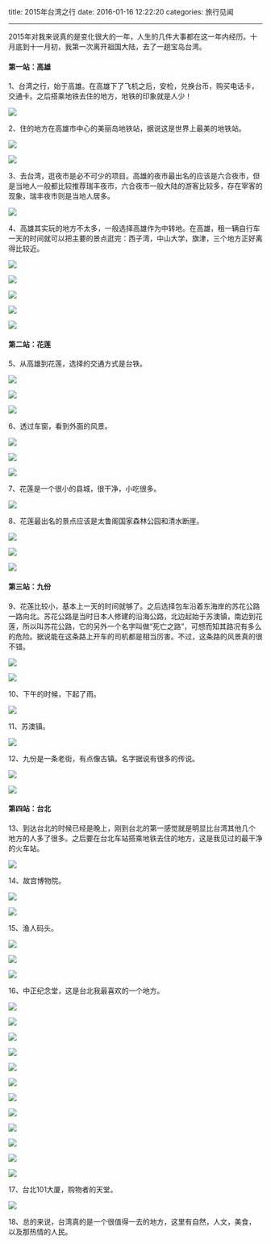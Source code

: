 title: 2015年台湾之行
date: 2016-01-16 12:22:20
categories: 旅行见闻

---

2015年对我来说真的是变化很大的一年，人生的几件大事都在这一年内经历。十月底到十一月初，我第一次离开祖国大陆，去了一趟宝岛台湾。

<!--more-->

#### 第一站：高雄

1、台湾之行，始于高雄。在高雄下了飞机之后，安检，兑换台币，购买电话卡，交通卡。之后搭乘地铁去住的地方，地铁的印象就是人少！

![](http://7xq5up.com1.z0.glb.clouddn.com/IMG_0320.JPG)

2、住的地方在高雄市中心的美丽岛地铁站，据说这是世界上最美的地铁站。

![](http://7xq5up.com1.z0.glb.clouddn.com/IMG_0276.JPG)

![](http://7xq5up.com1.z0.glb.clouddn.com/IMG_0277.JPG)


3、去台湾，逛夜市是必不可少的项目。高雄的夜市最出名的应该是六合夜市，但是当地人一般都比较推荐瑞丰夜市，六合夜市一般大陆的游客比较多，存在宰客的现象，瑞丰夜市则是当地人居多。


![](http://7xq5up.com1.z0.glb.clouddn.com/IMG_0292.JPG)

4、高雄其实玩的地方不太多，一般选择高雄作为中转地。在高雄，租一辆自行车一天的时间就可以把主要的景点逛完：西子湾，中山大学，旗津，三个地方正好离得比较近。

![](http://7xq5up.com1.z0.glb.clouddn.com/IMG_0376.JPG)

![](http://7xq5up.com1.z0.glb.clouddn.com/IMG_0364.JPG)

![](http://7xq5up.com1.z0.glb.clouddn.com/IMG_0411.JPG)

![](http://7xq5up.com1.z0.glb.clouddn.com/IMG_0491.JPG)

![](http://7xq5up.com1.z0.glb.clouddn.com/IMG_0494.JPG)

#### 第二站：花莲

5、从高雄到花莲，选择的交通方式是台铁。

![](http://7xq5up.com1.z0.glb.clouddn.com/IMG_0501.JPG)

![](http://7xq5up.com1.z0.glb.clouddn.com/IMG_0512.JPG)

![](http://7xq5up.com1.z0.glb.clouddn.com/IMG_0513.JPG)



6、透过车窗，看到外面的风景。

![](http://7xq5up.com1.z0.glb.clouddn.com/IMG_0560.JPG)

![](http://7xq5up.com1.z0.glb.clouddn.com/IMG_0579.JPG)

![](http://7xq5up.com1.z0.glb.clouddn.com/IMG_0580.JPG)

7、花莲是一个很小的县城，很干净，小吃很多。

![](http://7xq5up.com1.z0.glb.clouddn.com/IMG_0723.JPG)

8、花莲最出名的景点应该是太鲁阁国家森林公园和清水断崖。

![](http://7xq5up.com1.z0.glb.clouddn.com/IMG_0790.JPG)

![](http://7xq5up.com1.z0.glb.clouddn.com/IMG_0764.JPG)

![](http://7xq5up.com1.z0.glb.clouddn.com/IMG_0788.JPG)


#### 第三站：九份

9、花莲比较小，基本上一天的时间就够了。之后选择包车沿着东海岸的苏花公路一路向北。苏花公路是当时日本人修建的沿海公路，北边起始于苏澳镇，南边到花莲，所以叫苏花公路，它的另外一个名字叫做“死亡之路”，可想而知其路况有多么的危险。据说能在这条路上开车的司机都是相当厉害。不过，这条路的风景真的很不错。

![](http://7xq5up.com1.z0.glb.clouddn.com/IMG_0797.JPG)

![](http://7xq5up.com1.z0.glb.clouddn.com/IMG_0800.JPG)

10、下午的时候，下起了雨。

![](http://7xq5up.com1.z0.glb.clouddn.com/IMG_0814.JPG)

11、苏澳镇。

![](http://7xq5up.com1.z0.glb.clouddn.com/IMG_0867.JPG)

12、九份是一条老街，有点像古镇。名字据说有很多的传说。

![](http://7xq5up.com1.z0.glb.clouddn.com/IMG_0919.JPG)

![](http://7xq5up.com1.z0.glb.clouddn.com/IMG_0894.JPG)

#### 第四站：台北

13、到达台北的时候已经是晚上，刚到台北的第一感觉就是明显比台湾其他几个地方的人多了很多。之后要在台北车站搭乘地铁去住的地方，这是我见过的最干净的火车站。

![](http://7xq5up.com1.z0.glb.clouddn.com/IMG_0924.JPG)

14、故宫博物院。

![](http://7xq5up.com1.z0.glb.clouddn.com/IMG_0962.JPG)

![](http://7xq5up.com1.z0.glb.clouddn.com/IMG_0949.JPG)

15、渔人码头。

![](http://7xq5up.com1.z0.glb.clouddn.com/IMG_1082.JPG)

![](http://7xq5up.com1.z0.glb.clouddn.com/IMG_1048.JPG)

![](http://7xq5up.com1.z0.glb.clouddn.com/IMG_1021.JPG)

16、中正纪念堂，这是台北我最喜欢的一个地方。

![](http://7xq5up.com1.z0.glb.clouddn.com/IMG_1134.JPG)

![](http://7xq5up.com1.z0.glb.clouddn.com/IMG_1132.JPG)

![](http://7xq5up.com1.z0.glb.clouddn.com/IMG_1110.JPG)

![](http://7xq5up.com1.z0.glb.clouddn.com/IMG_1135.JPG)

![](http://7xq5up.com1.z0.glb.clouddn.com/IMG_1136.JPG)

![](http://7xq5up.com1.z0.glb.clouddn.com/IMG_1137.JPG)

![](http://7xq5up.com1.z0.glb.clouddn.com/IMG_1138.JPG)

![](http://7xq5up.com1.z0.glb.clouddn.com/IMG_1139.JPG)

![](http://7xq5up.com1.z0.glb.clouddn.com/IMG_1142.JPG)

![](http://7xq5up.com1.z0.glb.clouddn.com/IMG_1146.JPG)

![](http://7xq5up.com1.z0.glb.clouddn.com/IMG_1148.JPG)

![](http://7xq5up.com1.z0.glb.clouddn.com/IMG_1149.JPG)

17、台北101大厦，购物者的天堂。

![](http://7xq5up.com1.z0.glb.clouddn.com/IMG_1189.JPG)

18、总的来说，台湾真的是一个很值得一去的地方，这里有自然，人文，美食，以及那热情的人民。